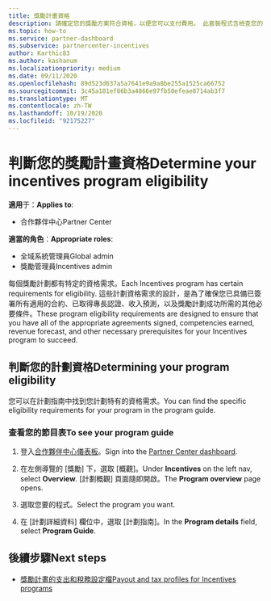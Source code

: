 ```yaml
---
title: 獎勵計畫資格
description: 請確定您的獎勵方案符合資格，以便您可以支付費用。 此套裝程式含檢查您的計劃指南中的資格。
ms.topic: how-to
ms.service: partner-dashboard
ms.subservice: partnercenter-incentives
author: Karthic83
ms.author: kashanum
ms.localizationpriority: medium
ms.date: 09/11/2020
ms.openlocfilehash: 89d523d637a5a7641e9a9a8be255a1525ca66752
ms.sourcegitcommit: 3c45a181ef86b3a4866e97fb50efeae8714ab3f7
ms.translationtype: MT
ms.contentlocale: zh-TW
ms.lasthandoff: 10/19/2020
ms.locfileid: "92175227"
---
```

# <a name="determine-your-incentives-program-eligibility"></a><span data-ttu-id="a0b15-104">判斷您的獎勵計畫資格</span><span class="sxs-lookup"><span data-stu-id="a0b15-104">Determine your incentives program eligibility</span></span>

<span data-ttu-id="a0b15-105">**適用**于：</span><span class="sxs-lookup"><span data-stu-id="a0b15-105">**Applies to**:</span></span>

- <span data-ttu-id="a0b15-106">合作夥伴中心</span><span class="sxs-lookup"><span data-stu-id="a0b15-106">Partner Center</span></span>

<span data-ttu-id="a0b15-107">**適當的角色**：</span><span class="sxs-lookup"><span data-stu-id="a0b15-107">**Appropriate roles**:</span></span>

- <span data-ttu-id="a0b15-108">全域系統管理員</span><span class="sxs-lookup"><span data-stu-id="a0b15-108">Global admin</span></span>
- <span data-ttu-id="a0b15-109">獎勵管理員</span><span class="sxs-lookup"><span data-stu-id="a0b15-109">Incentives admin</span></span>

 <span data-ttu-id="a0b15-110">每個獎勵計劃都有特定的資格需求。</span><span class="sxs-lookup"><span data-stu-id="a0b15-110">Each Incentives program has certain requirements for eligibility.</span></span> <span data-ttu-id="a0b15-111">這些計劃資格需求的設計，是為了確保您已具備已簽署所有適用的合約、已取得專長認證、收入預測，以及獎勵計劃成功所需的其他必要條件。</span><span class="sxs-lookup"><span data-stu-id="a0b15-111">These program eligibility requirements are designed to ensure that you have all of the appropriate agreements signed, competencies earned, revenue forecast, and other necessary prerequisites for your Incentives program to succeed.</span></span>

## <a name="determining-your-program-eligibility"></a><span data-ttu-id="a0b15-112">判斷您的計劃資格</span><span class="sxs-lookup"><span data-stu-id="a0b15-112">Determining your program eligibility</span></span>

<span data-ttu-id="a0b15-113">您可以在計劃指南中找到您計劃特有的資格需求。</span><span class="sxs-lookup"><span data-stu-id="a0b15-113">You can find the specific eligibility requirements for your program in the program guide.</span></span> 

### <a name="to-see-your-program-guide"></a><span data-ttu-id="a0b15-114">查看您的節目表</span><span class="sxs-lookup"><span data-stu-id="a0b15-114">To see your program guide</span></span>

1. <span data-ttu-id="a0b15-115">登入[合作夥伴中心儀表板](https://partner.microsoft.com/dashboard/)。</span><span class="sxs-lookup"><span data-stu-id="a0b15-115">Sign into the [Partner Center dashboard](https://partner.microsoft.com/dashboard/).</span></span>

2. <span data-ttu-id="a0b15-116">在左側導覽的 [獎勵] 下，選取 [概觀]。</span><span class="sxs-lookup"><span data-stu-id="a0b15-116">Under **Incentives** on the left nav, select **Overview**.</span></span> <span data-ttu-id="a0b15-117">[計劃概觀] 頁面隨即開啟。</span><span class="sxs-lookup"><span data-stu-id="a0b15-117">The **Program overview** page opens.</span></span>

3. <span data-ttu-id="a0b15-118">選取您要的程式。</span><span class="sxs-lookup"><span data-stu-id="a0b15-118">Select the program you want.</span></span>

4. <span data-ttu-id="a0b15-119">在 [計劃詳細資料] 欄位中，選取 [計劃指南]。</span><span class="sxs-lookup"><span data-stu-id="a0b15-119">In the **Program details** field, select **Program Guide**.</span></span>

## <a name="next-steps"></a><span data-ttu-id="a0b15-120">後續步驟</span><span class="sxs-lookup"><span data-stu-id="a0b15-120">Next steps</span></span>

- [<span data-ttu-id="a0b15-121">獎勵計畫的支出和稅務設定檔</span><span class="sxs-lookup"><span data-stu-id="a0b15-121">Payout and tax profiles for Incentives programs</span></span>](incentives-create-and-manage-your-payout-and-tax-profiles.md)
